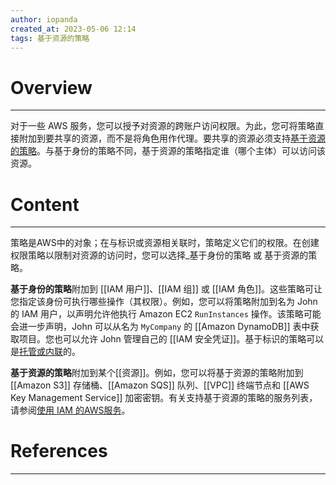 ```yaml
---
author: iopanda
created_at: 2023-05-06 12:14
tags: 基于资源的策略
---
```


# Overview
---
对于一些 AWS 服务，您可以授予对资源的跨账户访问权限。为此，您可将策略直接附加到要共享的资源，而不是将角色用作代理。要共享的资源必须支持[基于资源的策略](https://docs.aws.amazon.com/zh_cn/IAM/latest/UserGuide/access_policies_identity-vs-resource.html)。与基于身份的策略不同，基于资源的策略指定谁（哪个主体）可以访问该资源。


# Content
---
策略是AWS中的对象；在与标识或资源相关联时，策略定义它们的权限。在创建权限策略以限制对资源的访问时，您可以选择_基于身份的策略 或 基于资源的策略。

**基于身份的策略**附加到 [[IAM 用户]]、[[IAM 组]] 或 [[IAM 角色]]。这些策略可让您指定该身份可执行哪些操作（其权限）。例如，您可以将策略附加到名为 John 的 IAM 用户，以声明允许他执行 Amazon EC2 `RunInstances` 操作。该策略可能会进一步声明，John 可以从名为 `MyCompany` 的 [[Amazon DynamoDB]] 表中获取项目。您也可以允许 John 管理自己的 [[IAM 安全凭证]]。基于标识的策略可以是[托管或内联](https://docs.aws.amazon.com/zh_cn/IAM/latest/UserGuide/access_policies_managed-vs-inline.html)的。

**基于资源的策略**附加到某个[[资源]]。例如，您可以将基于资源的策略附加到 [[Amazon S3]] 存储桶、[[Amazon SQS]] 队列、[[VPC]] 终端节点和 [[AWS Key Management Service]] 加密密钥。有关支持基于资源的策略的服务列表，请参阅[使用 IAM 的AWS服务](https://docs.aws.amazon.com/zh_cn/IAM/latest/UserGuide/reference_aws-services-that-work-with-iam.html)。


# References
---


